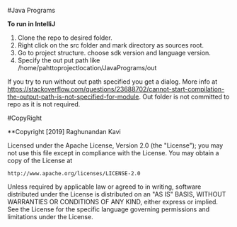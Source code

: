 #Java Programs

**To run in IntelliJ**

1. Clone the repo to desired folder.
2. Right click on the src folder and mark directory as sources root.
3. Go to project structure. choose sdk version and language version.
4. Specify the out put path like /home/pahttoprojectlocation/JavaPrograms/out

If you try to run without out path specified you get a dialog. More info at https://stackoverflow.com/questions/23688702/cannot-start-compilation-the-output-path-is-not-specified-for-module. Out folder is not committed to repo as it is not required.

#CopyRight

**Copyright [2019] Raghunandan Kavi

Licensed under the Apache License, Version 2.0 (the "License");
you may not use this file except in compliance with the License.
You may obtain a copy of the License at

    http://www.apache.org/licenses/LICENSE-2.0

Unless required by applicable law or agreed to in writing, software
distributed under the License is distributed on an "AS IS" BASIS,
WITHOUT WARRANTIES OR CONDITIONS OF ANY KIND, either express or implied.
See the License for the specific language governing permissions and
limitations under the License.



